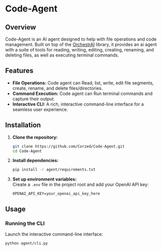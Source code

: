 # Code-Agent

## Overview

Code-Agent is an AI agent designed to help with file operations and code management. Built on top of the [OrchestrAI](https://github.com/Corzed/OrchestrAI) library, it provides an ai agent with a suite of tools for reading, writing, editing, creating, renaming, and deleting files, as well as executing terminal commands.

## Features

- **File Operations:** Code agent can Read, list, write, edit file segments, create, rename, and delete files/directories.
- **Command Execution:** Code agent can Run terminal commands and capture their output.
- **Interactive CLI:** A rich, interactive command-line interface for a seamless user experience.


## Installation

1. **Clone the repository:**
    ```bash
    git clone https://github.com/Corzed/Code-Agent.git
    cd Code-Agent
    ```

2. **Install dependencies:**
    ```bash
    pip install -r agent/requirements.txt
    ```

3. **Set up environment variables:**  
   Create a `.env` file in the project root and add your OpenAI API key:
    ```dotenv
    OPENAI_API_KEY=your_openai_api_key_here
    ```

## Usage

### Running the CLI

Launch the interactive command-line interface:
```bash
python agent/cli.py
